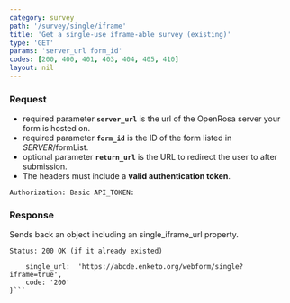 ```yaml
---
category: survey
path: '/survey/single/iframe'
title: 'Get a single-use iframe-able survey (existing)'
type: 'GET'
params: 'server_url form_id'
codes: [200, 400, 401, 403, 404, 405, 410]
layout: nil
---
```


### Request

* required parameter **`server_url`** is the url of the OpenRosa server your form is hosted on.
* required parameter **`form_id`** is the ID of the form listed in _SERVER_/formList.
* optional parameter **`return_url`** is the URL to redirect the user to after submission.
* The headers must include a **valid authentication token**.

```Authorization: Basic API_TOKEN:```

### Response

Sends back an object including an single_iframe_url property.

```Status: 200 OK (if it already existed)```
```{
    single_url:  'https://abcde.enketo.org/webform/single?iframe=true',
    code: '200'
}```
